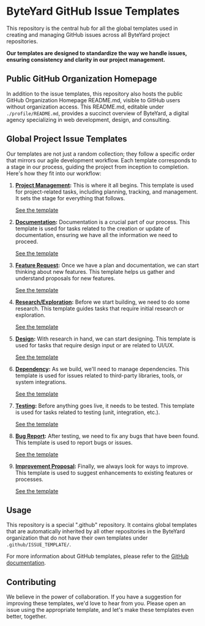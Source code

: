 # ByteYard GitHub Issue Templates

This repository is the central hub for all the global
templates used in creating and managing GitHub issues
across all ByteYard project repositories. 

**Our templates are designed to standardize the way we
handle issues, ensuring consistency and clarity in our
project management.**

## Public GitHub Organization Homepage

In addition to the issue templates, this repository also
hosts the public GitHub Organization Homepage README.md,
visible to GitHub users without organization access. This
README.md, editable under `./profile/README.md`, provides
a succinct overview of ByteYard, a digital agency
specializing in web development, design, and consulting.

## Global Project Issue Templates

Our templates are not just a random collection; they
follow a specific order that mirrors our agile development
workflow. Each template corresponds to a stage in our
process, guiding the project from inception to completion.
Here's how they fit into our workflow:

1. **[Project Management](.github/ISSUE_TEMPLATE/01%20Project%20Management.yml):**
This is where it all begins. This template is used for
project-related tasks, including planning, tracking, and
management. It sets the stage for everything that follows.

    [See the template](.github/ISSUE_TEMPLATE/01%20Project%20Management.yml#L1-L7)

2. **[Documentation](.github/ISSUE_TEMPLATE/09%20Documentation.yml):**
Documentation is a crucial part of our process. This
template is used for tasks related to the creation or
update of documentation, ensuring we have all the
information we need to proceed.

    [See the template](.github/ISSUE_TEMPLATE/09%20Documentation.yml#L1-L8)

3. **[Feature Request](.github/ISSUE_TEMPLATE/03%20Feature%20Request.yml):**
Once we have a plan and documentation, we can start
thinking about new features. This template helps us gather
and understand proposals for new features.

    [See the template](.github/ISSUE_TEMPLATE/03%20Feature%20Request.yml#L1-L8)

4. **[Research/Exploration](.github/ISSUE_TEMPLATE/05%20Research-Exploration.yml):**
Before we start building, we need to do some research.
This template guides tasks that require initial research
or exploration.

    [See the template](.github/ISSUE_TEMPLATE/05%20Research-Exploration.yml#L1-L20)

5. **[Design](.github/ISSUE_TEMPLATE/08%20Design.yml):**
With research in hand, we can start designing. This
template is used for tasks that require design input or
are related to UI/UX.

    [See the template](.github/ISSUE_TEMPLATE/08%20Design.yml#L1-L8)

6. **[Dependency](.github/ISSUE_TEMPLATE/07%20Dependency.yml):**
As we build, we'll need to manage dependencies. This
template is used for issues related to third-party
libraries, tools, or system integrations.

    [See the template](.github/ISSUE_TEMPLATE/07%20Dependency.yml#L1-L8)

7. **[Testing](.github/ISSUE_TEMPLATE/06%20Testing.yml):**
Before anything goes live, it needs to be tested. This
template is used for tasks related to testing (unit,
integration, etc.).

    [See the template](.github/ISSUE_TEMPLATE/06%20Testing.yml#L1-L20)

8. **[Bug Report](.github/ISSUE_TEMPLATE/02%20Bug%20Report.yml):**
After testing, we need to fix any bugs that have been
found. This template is used to report bugs or issues.

    [See the template](.github/ISSUE_TEMPLATE/02%20Bug%20Report.yml#L1-L6)

9. **[Improvement Proposal](.github/ISSUE_TEMPLATE/04%20Improvement%20Proposal.yml):**
Finally, we always look for ways to improve. This template
is used to suggest enhancements to existing features or
processes.

    [See the template](.github/ISSUE_TEMPLATE/04%20Improvement%20Proposal.yml#L1-L20)

## Usage

This repository is a special ".github" repository. It
contains global templates that are automatically inherited
by all other repositories in the ByteYard organization
that do not have their own templates under
`.github/ISSUE_TEMPLATE/`.

For more information about GitHub templates, please refer
to the [GitHub documentation](https://docs.github.com/en/communities/using-templates-to-encourage-useful-issues-and-pull-requests/about-issue-and-pull-request-templates).

## Contributing

We believe in the power of collaboration. If you have a
suggestion for improving these templates, we'd love to
hear from you. Please open an issue using the appropriate
template, and let's make these templates even better,
together.
